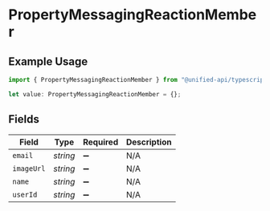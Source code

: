 # PropertyMessagingReactionMember

## Example Usage

```typescript
import { PropertyMessagingReactionMember } from "@unified-api/typescript-sdk/sdk/models/shared";

let value: PropertyMessagingReactionMember = {};
```

## Fields

| Field              | Type               | Required           | Description        |
| ------------------ | ------------------ | ------------------ | ------------------ |
| `email`            | *string*           | :heavy_minus_sign: | N/A                |
| `imageUrl`         | *string*           | :heavy_minus_sign: | N/A                |
| `name`             | *string*           | :heavy_minus_sign: | N/A                |
| `userId`           | *string*           | :heavy_minus_sign: | N/A                |